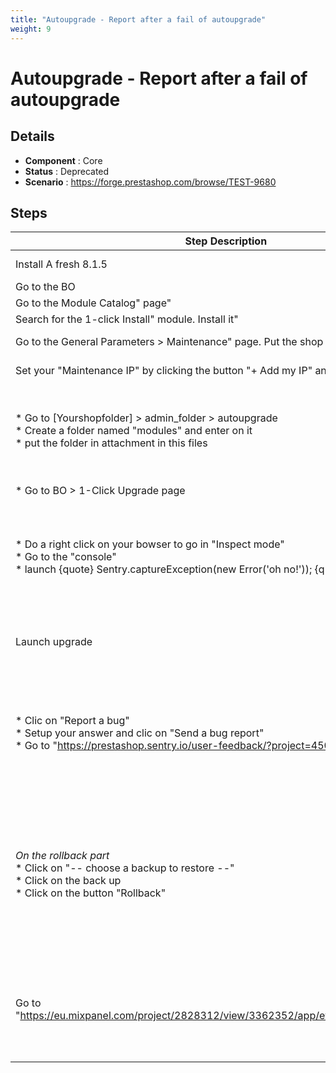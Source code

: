 ```yaml
---
title: "Autoupgrade - Report after a fail of autoupgrade"
weight: 9
---
```


# Autoupgrade - Report after a fail of autoupgrade
## Details
* **Component** : Core
* **Status** : Deprecated
* **Scenario** : https://forge.prestashop.com/browse/TEST-9680

## Steps
| Step Description | Expected result |
| ----- | ----- |
| Install A fresh 8.1.5 | You should have the selection of where in your shop you want to go ( BO or FO ) |
| Go to the BO | You should have your dashboard showed |
| Go to the Module Catalog" page" | Module Catalog page is displayed correctly |
| Search for the 1-click Install" module. Install it" | Module is correctly installed |
| Go to the General Parameters > Maintenance" page. Put the shop in maintenance mode" | Maintenance page is displayed correctly. Maintenance mode is activated |
| Set your "Maintenance IP" by clicking the button "+ Add my IP" and clic on "Save" button | Your IP should be setted on the field and you will have the green notification |
| * Go to [Yourshopfolder] > admin_folder > autoupgrade<br> * Create a folder named "modules" and enter on it <br> * put the folder in attachment in this files | * You should have only the folder <br> ** backup<br> ** download<br> ** latest<br> ** tmp<br> * You should have none files in it <br> * You should have ps_banner on the files |
| * Go to BO > 1-Click Upgrade page | * You should see the configuration page of the module |
| * Do a right click on your bowser to go in "Inspect mode" <br> * Go to the "console"<br> * launch {quote} Sentry.captureException(new Error('oh no!')); {quote} | * You should have the details of what is displayed on your screen directly in a little box<br> * you should see the different request done during the upgrade <br> * The console will answer you with things like ""dbbff11fd3594bff945d3251e989e634"" |
| Launch upgrade | * Upgrade is launched<br> * Your upgrade should display an error when the modules are upgrade<br> * The button "Reports a bug" should be displayed |
| * Clic on "Report a bug" <br> * Setup your answer and clic on "Send a bug report"<br> * Go to "https://prestashop.sentry.io/user-feedback/?project=4507254110552064" | * A new modal "Give feedback" should be displayed with "Email" and "Description" field and "Cancel" and "Send a bug report" button <br> * The field Email shouldn't have Email in grey in it and Description field doesn't have "Give us details about the error" in grey <br> * You should see all the different error send to sentry except your "oh no!" message |
| *On the rollback part*<br> * Click on "-- choose a backup to restore --"<br> * Click on the back up <br> * Click on the button "Rollback" | * You should have a back up with the name "v8.1.5_[the date of today in aaaammdd][The hours of the upgrade with hhmmss] [something else]" in a droplist<br> * The drop list should be lowed and the button Delete should appear <br> * The Rollback should be launched and when it's finished you should have the green notification with "<br>Your restoration is complete<br>Before continuing with your tasks, please review the following checklist to ensure smooth operation after recent recovery." |
| Go to "https://eu.mixpanel.com/project/2828312/view/3362352/app/events#9ad5X2HJqJ7y" | You should see : <br> * [SUE] Upgrade Launched<br> * [SUE] Upgrade failed<br> * [SUE] Rollback launched<br> * [SUE] Rollback succeeded <br><br>With the same Distinct ID and version of php should be like "X.X.XX" |
